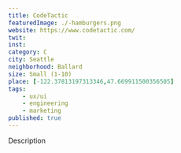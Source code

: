 ```yaml
---
title: CodeTactic
featuredImage: ./-hamburgers.png
website: https://www.codetactic.com/
twit: 
inst: 
category: C
city: Seattle
neighborhood: Ballard
size: Small (1-10)
place: [-122.37813197313346,47.669911500356505]
tags:
    - ux/ui
    - engineering
    - marketing
published: true
---
```


Description
